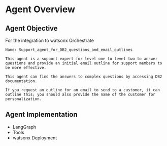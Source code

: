 # Agent Overview

## Agent Objective

For the integration to watsonx Orchestrate

```text
Name: Support_agent_for_DB2_questions_and_email_outlines

This agent is a support expert for level one to level two to answer questions and provide an initial email outline for support members to be more effective.

This agent can find the answers to complex questions by accessing DB2 documentation.

If you request an outline for an email to send to a customer, it can outline this; you should also provide the name of the customer for personalization.
```

## Agent Implementation 
- LangGraph
- Tools
- watsonx Deployment